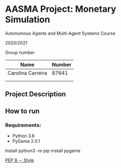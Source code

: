 # AASMA Project: Monetary Simulation

Autonomous Agents and Multi-Agent Systems Course

2020/2021

Group number

| Name              | Number |
| ----------------- | ------ |
| Carolina Carreira | 87641  |
|                   |        |
|                   |        |

## Project Description

## How to run

### Requirements:

- Python 3.8
- PyGame 2.0.1 

Install python3 -m pip install pygame 

[PEP 8 -- Style](https://www.python.org/dev/peps/pep-0008/)
